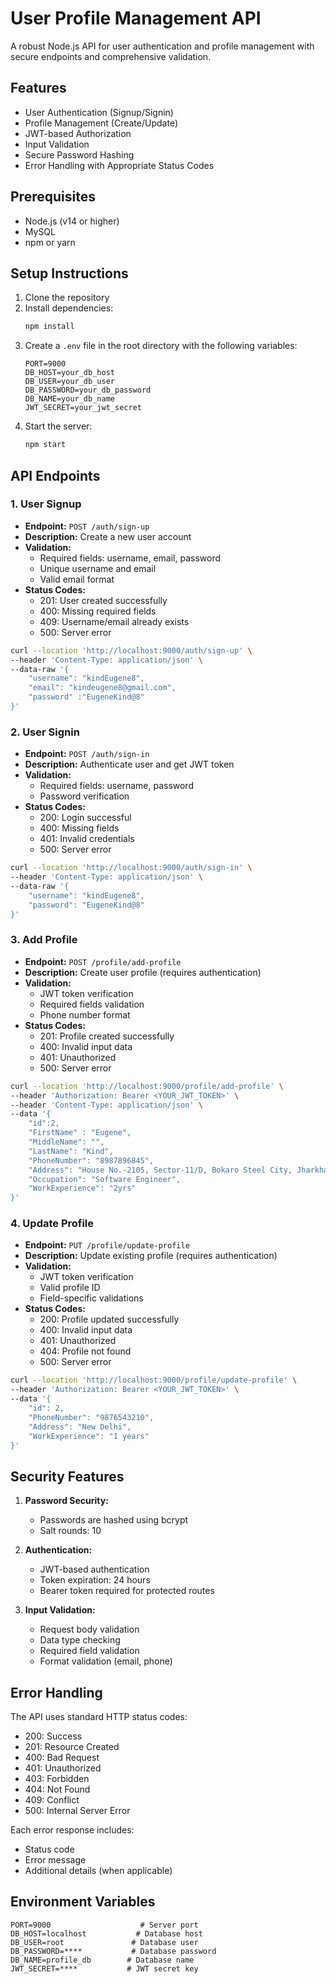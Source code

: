 # User Profile Management API

A robust Node.js API for user authentication and profile management with secure endpoints and comprehensive validation.

## Features

- User Authentication (Signup/Signin)
- Profile Management (Create/Update)
- JWT-based Authorization
- Input Validation
- Secure Password Hashing
- Error Handling with Appropriate Status Codes

## Prerequisites

- Node.js (v14 or higher)
- MySQL
- npm or yarn

## Setup Instructions

1. Clone the repository
2. Install dependencies:
   ```bash
   npm install
   ```
3. Create a `.env` file in the root directory with the following variables:
   ```
   PORT=9000
   DB_HOST=your_db_host
   DB_USER=your_db_user
   DB_PASSWORD=your_db_password
   DB_NAME=your_db_name
   JWT_SECRET=your_jwt_secret
   ```
4. Start the server:
   ```bash
   npm start
   ```

## API Endpoints

### 1. User Signup
- **Endpoint:** `POST /auth/sign-up`
- **Description:** Create a new user account
- **Validation:**
  - Required fields: username, email, password
  - Unique username and email
  - Valid email format
- **Status Codes:**
  - 201: User created successfully
  - 400: Missing required fields
  - 409: Username/email already exists
  - 500: Server error

```bash
curl --location 'http://localhost:9000/auth/sign-up' \
--header 'Content-Type: application/json' \
--data-raw '{
    "username": "kindEugene8",
    "email": "kindeugene8@gmail.com",
    "password" :"EugeneKind@8"
}'
```

### 2. User Signin
- **Endpoint:** `POST /auth/sign-in`
- **Description:** Authenticate user and get JWT token
- **Validation:**
  - Required fields: username, password
  - Password verification
- **Status Codes:**
  - 200: Login successful
  - 400: Missing fields
  - 401: Invalid credentials
  - 500: Server error

```bash
curl --location 'http://localhost:9000/auth/sign-in' \
--header 'Content-Type: application/json' \
--data-raw '{
    "username": "kindEugene8",
    "password": "EugeneKind@8"
}'
```

### 3. Add Profile
- **Endpoint:** `POST /profile/add-profile`
- **Description:** Create user profile (requires authentication)
- **Validation:**
  - JWT token verification
  - Required fields validation
  - Phone number format
- **Status Codes:**
  - 201: Profile created successfully
  - 400: Invalid input data
  - 401: Unauthorized
  - 500: Server error

```bash
curl --location 'http://localhost:9000/profile/add-profile' \
--header 'Authorization: Bearer <YOUR_JWT_TOKEN>' \
--header 'Content-Type: application/json' \
--data '{
    "id":2,
    "FirstName" : "Eugene",
    "MiddleName": "",
    "LastName": "Kind",
    "PhoneNumber": "8987896845",
    "Address": "House No.-2105, Sector-11/D, Bokaro Steel City, Jharkhand. Pin-827009",
    "Occupation": "Software Engineer",
    "WorkExperience": "2yrs"
}'
```

### 4. Update Profile
- **Endpoint:** `PUT /profile/update-profile`
- **Description:** Update existing profile (requires authentication)
- **Validation:**
  - JWT token verification
  - Valid profile ID
  - Field-specific validations
- **Status Codes:**
  - 200: Profile updated successfully
  - 400: Invalid input data
  - 401: Unauthorized
  - 404: Profile not found
  - 500: Server error

```bash
curl --location 'http://localhost:9000/profile/update-profile' \
--header 'Authorization: Bearer <YOUR_JWT_TOKEN>' \
--data '{
    "id": 2,
    "PhoneNumber": "9876543210",
    "Address": "New Delhi",
    "WorkExperience": "1 years"
}'
```

## Security Features

1. **Password Security:**
   - Passwords are hashed using bcrypt
   - Salt rounds: 10

2. **Authentication:**
   - JWT-based authentication
   - Token expiration: 24 hours
   - Bearer token required for protected routes

3. **Input Validation:**
   - Request body validation
   - Data type checking
   - Required field validation
   - Format validation (email, phone)

## Error Handling

The API uses standard HTTP status codes:
- 200: Success
- 201: Resource Created
- 400: Bad Request
- 401: Unauthorized
- 403: Forbidden
- 404: Not Found
- 409: Conflict
- 500: Internal Server Error

Each error response includes:
- Status code
- Error message
- Additional details (when applicable)

## Environment Variables

```
PORT=9000                    # Server port
DB_HOST=localhost           # Database host
DB_USER=root               # Database user
DB_PASSWORD=****           # Database password
DB_NAME=profile_db        # Database name
JWT_SECRET=****           # JWT secret key
```